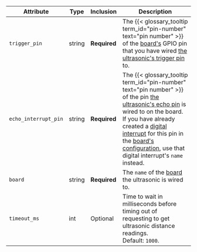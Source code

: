 <!-- prettier-ignore -->
| Attribute | Type | Inclusion | Description |
| --------- | ---- | --------- | ----------- |
| `trigger_pin` | string | **Required** | The {{< glossary_tooltip term_id="pin-number" text="pin number" >}} of the [board's](/build/configure/components/board/) GPIO pin that you have wired [the ultrasonic's trigger pin](https://www.sparkfun.com/products/15569) to. |
| `echo_interrupt_pin` | string | **Required** | The {{< glossary_tooltip term_id="pin-number" text="pin number" >}} of the pin [the ultrasonic's echo pin](https://www.sparkfun.com/products/15569) is wired to on the board. If you have already created a [digital interrupt](/build/configure/components/board/#digital_interrupts) for this pin in the [board's configuration](/build/configure/components/board/), use that digital interrupt's `name` instead. |
| `board`  | string | **Required** | The `name` of the [board](/build/configure/components/board/) the ultrasonic is wired to. |
| `timeout_ms`  | int | Optional | Time to wait in milliseconds before timing out of requesting to get ultrasonic distance readings. <br> Default: `1000`. |

